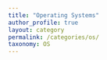 ```yaml
---
title: "Operating Systems"
author_profile: true
layout: category
permalink: /categories/os/
taxonomy: OS
---
```

